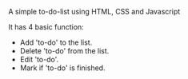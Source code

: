 A simple to-do-list using HTML, CSS and Javascript

It has 4 basic function: 
- Add 'to-do' to the list.
- Delete 'to-do' from the list.
- Edit 'to-do'.
- Mark if 'to-do' is finished.
